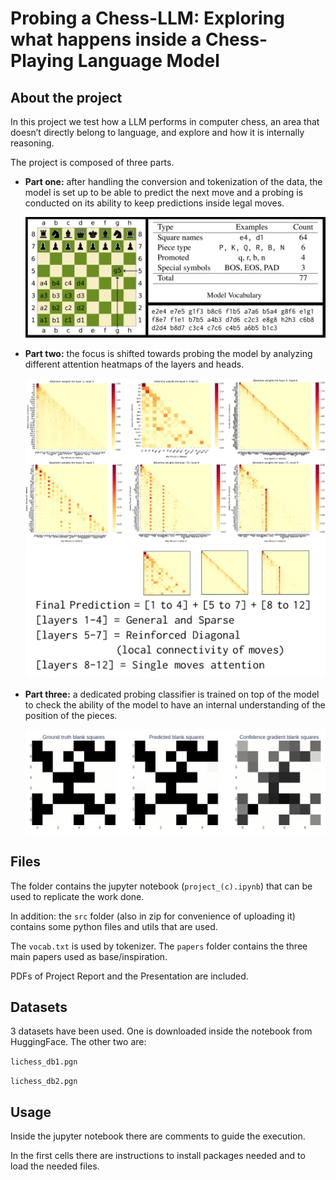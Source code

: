 # Probing a Chess-LLM: Exploring what happens inside a Chess-Playing Language Model

## About the project
In this project we test how a LLM performs in computer chess, an area that doesn’t directly belong to language, and explore and how it is internally reasoning.

The project is composed of three parts. 

- **Part one:** after handling the conversion and tokenization of the data, the model is set up to be able to predict the next move and a probing is conducted on its ability to keep predictions inside legal moves. 


    <img src="img/1tok.jpg" alt="Description" style="height: auto; width:600px;">

- **Part two:** the focus is shifted towards probing the model by analyzing different attention heatmaps of the layers and heads. 

    <img src="img/img2.png" alt="Description" style="height: auto; width:600px;">
    <img src="img/img3.png" alt="Description" style="height: auto; width:600px;">
- **Part three:** a dedicated probing classifier is trained on top of the model to check the ability of the model to have an internal understanding of the position of the pieces.

    <img src="img/img5.png" alt="Description" style="height: auto; width:600px;">


## Files
The folder contains the jupyter notebook (`project_(c).ipynb`) that can be used to replicate the work done. 

In addition: the `src` folder (also in zip for convenience of uploading it) contains some python files and utils that are used. 

The `vocab.txt` is used by tokenizer. The `papers` folder contains the three main papers used as base/inspiration. 

PDFs of Project Report and the Presentation are included.



## Datasets
3 datasets have been used. One is downloaded inside the notebook from HuggingFace. The other two are:

`lichess_db1.pgn`

`lichess_db2.pgn`


## Usage
Inside the jupyter notebook there are comments to guide the execution. 

In the first cells there are instructions to install packages needed and to load the needed files. 
